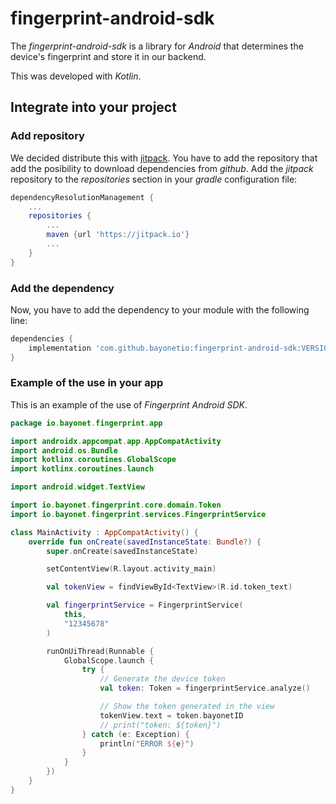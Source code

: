 # fingerprint-android-sdk
The *fingerprint-android-sdk* is a library for *Android* that determines the device's fingerprint and store it in our backend.

This was developed with *Kotlin*.

## Integrate into your project

### Add repository
We decided distribute this with [jitpack](https://jitpack.io). You have to add the repository that add the posibility to download dependencies from *github*.
Add the *jitpack* repository to the *repositories* section in your *gradle* configuration file:
```groovy
dependencyResolutionManagement {
    ...
    repositories {
        ...
        maven {url 'https://jitpack.io'}
        ...
    }
}
```

### Add the dependency
Now, you have to add the dependency to your module with the following line:
```groovy
dependencies {
    implementation 'com.github.bayonetio:fingerprint-android-sdk:VERSION'
}
```

### Example of the use in your app
This is an example of the use of *Fingerprint Android SDK*.
```kotlin
package io.bayonet.fingerprint.app

import androidx.appcompat.app.AppCompatActivity
import android.os.Bundle
import kotlinx.coroutines.GlobalScope
import kotlinx.coroutines.launch

import android.widget.TextView

import io.bayonet.fingerprint.core.domain.Token
import io.bayonet.fingerprint.services.FingerprintService

class MainActivity : AppCompatActivity() {
    override fun onCreate(savedInstanceState: Bundle?) {
        super.onCreate(savedInstanceState)

        setContentView(R.layout.activity_main)

        val tokenView = findViewById<TextView>(R.id.token_text)

        val fingerprintService = FingerprintService(
            this,
            "12345678"
        )

        runOnUiThread(Runnable {
            GlobalScope.launch {
                try {
                    // Generate the device token
                    val token: Token = fingerprintService.analyze()

                    // Show the token generated in the view
                    tokenView.text = token.bayonetID
                    // print("token: ${token}")
                } catch (e: Exception) {
                    println("ERROR ${e}")
                }
            }
        })
    }
}
```

